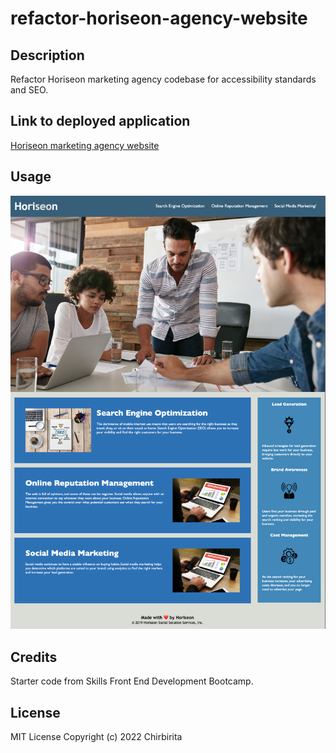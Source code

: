 # refactor-horiseon-agency-website

## Description

Refactor Horiseon marketing agency codebase for accessibility standards and SEO.

## Link to deployed application

[Horiseon marketing agency website](https://chirbirita.github.io/refactor-horiseon-agency-website/)

## Usage

![Screenchot agency website](assets/images/screenshot-app.png)

## Credits

Starter code from Skills Front End Development Bootcamp.

## License

MIT License
Copyright (c) 2022 Chirbirita
